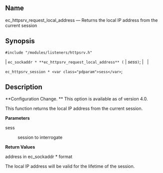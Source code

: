 <a name="apis.ec_httpsrv_request_local_address"></a>
## Name

ec_httpsrv_request_local_address — Returns the local IP address from the current session

## Synopsis

`#include "/modules/listeners/httpsrv.h"`

| `ec_sockaddr * **ec_httpsrv_request_local_address** (` | <var class="pdparam">sess</var>`)`; |   |

`ec_httpsrv_session * <var class="pdparam">sess</var>`;<a name="idp7261072"></a>
## Description

**Configuration Change. ** This option is available as of version 4.0.

This function returns the local IP address from the current session.

**Parameters**

<dl class="variablelist">

<dt>sess</dt>

<dd>

session to interrogate

</dd>

</dl>

**Return Values**

address in ec_sockaddr * format

The local IP address will be valid for the lifetime of the session.

